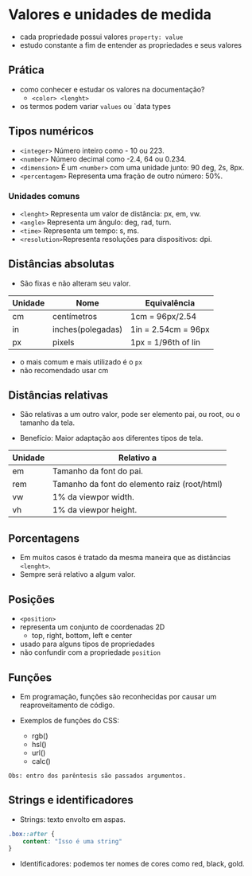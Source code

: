 # Valores e unidades de medida

* cada propriedade possui valores `property: value`
* estudo constante a fim de entender as propriedades e seus valores

## Prática

* como conhecer e estudar os valores na documentação?
    * `<color> <lenght>`
* os termos podem variar `values` ou `data types

## Tipos numéricos

* `<integer>`      Número inteiro como - 10 ou 223.
* `<number>`       Número decimal como -2.4, 64 ou 0.234.
* `<dimension>`    É um `<number>` com uma unidade junto: 90 deg, 2s, 8px.
* `<percentagem>`  Representa uma fração de outro número: 50%.

### Unidades comuns

* `<lenght>`    Representa um valor de distância: px, em, vw.
* `<angle>`     Representa um ângulo: deg, rad, turn.
* `<time>`      Representa um tempo: s, ms. 
* `<resolution>`Representa resoluções para dispositivos: dpi.

## Distâncias absolutas <lenght>

* São fixas e não alteram seu valor.

Unidade   |     Nome           |  Equivalência
----------|--------------------|----------------------
cm        |   centímetros      | 1cm = 96px/2.54  
in        |   inches(polegadas)| 1in = 2.54cm = 96px  
px        |   pixels           | 1px = 1/96th of lin

* o mais comum e mais utilizado é o `px`
* não recomendado usar cm

## Distâncias relativas

* São relativas a um outro valor, pode ser elemento pai, ou root, ou o tamanho da tela.

* Benefício: Maior adaptação aos diferentes tipos de tela.

Unidade   |   Relativo a
----------|----------------------------------------------- 
em        |   Tamanho da font do pai.
rem       |   Tamanho da font do elemento raiz (root/html)
vw        |   1% da viewpor width.
vh        |   1% da viewpor height.

## Porcentagens

* Em muitos casos é tratado da mesma maneira que as distâncias `<lenght>`.
* Sempre será relativo a algum valor.

## Posições

* `<position>`
* representa um conjunto de coordenadas 2D 
    - top, right, bottom, left e center
* usado para alguns tipos de propriedades
* não confundir com a propriedade `position`

## Funções 

* Em programação, funções são reconhecidas por causar um reaproveitamento de código.

* Exemplos de funções do CSS:

    - rgb()
    - hsl()
    - url()
    - calc()

`Obs: entro dos parêntesis são passados argumentos.`

## Strings e identificadores

* Strings: texto envolto em aspas.

```css
.box::after {
	content: "Isso é uma string"
}
```

* Identificadores: podemos ter nomes de cores como red, black, gold.